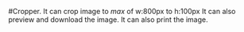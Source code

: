 #Cropper.
It can crop image to *max* of w:800px to h:100px
It can also preview and download the image.
It can also print the image.